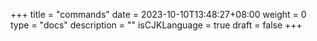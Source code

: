 +++
title = "commands"
date = 2023-10-10T13:48:27+08:00
weight = 0
type = "docs"
description = ""
isCJKLanguage = true
draft = false
+++